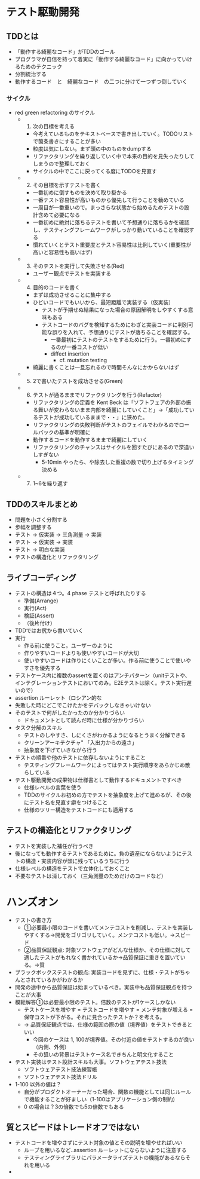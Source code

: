 # テスト駆動開発

## TDDとは
- 「動作する綺麗なコード」がTDDのゴール
- プログラマが自信を持って着実に「動作する綺麗なコード」に向かっていけるためのテクニック
- 分割統治する
 - 動作するコード　と　綺麗なコード　の二つに分けて一つずつ倒していく

### サイクル
- red green refactoring のサイクル
  - 1. 次の目標を考える
    -  今考えているものをテキストベースで書き出していく。TODOリストで箇条書きにすることが多い
    - 粒度は気にしない。まず頭の中のものをdumpする
    - リファクタリングを繰り返していく中で本来の目的を見失ったりしてしまうので整理しておく
    - サイクルの中でここに戻ってくる度にTODOを見直す
  - 2. その目標を示すテストを書く
    - 一番初めに倒すものを決めて取り掛かる
    - 一番テスト容易性が高いものから優先して行うことを勧めている
     - 一周目が一番重いので。まっさらな状態から始めるためテストの設計含めて必要になる
      - 一番初めに絶対に落ちるテストを書いて予想通りに落ちるかを確認し、テスティングフレームワークがしっかり動いていることを確認する
    - 慣れていくとテスト重要度とテスト容易性は比例していく(重要性が高いと容易性も高いはず)
  - 3. そのテストを実行して失敗させる(Red)
    - ユーザー観点でテストを実装する
  - 4. 目的のコードを書く
    - まずは成功させることに集中する
    - ひどいコードでもいいから、最短距離で実装する（仮実装）
      - テストが予期せぬ結果になった場合の原因解明をしやすくする意味もある
      - テストコードのバグを検知するためにわざと実装コードに判別可能な誤りを入れて、予想通りにテストが落ちることを確認する。
        - 一番最初にテストのテストをするために行う。一番初めにするのが一番コストが低い
        - diffect insertion
          - cf. mutation testing
    - 綺麗に書くことは一旦忘れるので時間そんなにかからないはず
  - 5. 2で書いたテストを成功させる(Green)
  - 6. テストが通るままでリファクタリングを行う(Refactor)
    - リファクタリングの定義を Kent Beck は「ソフトフェアの外部の振る舞いが変わらないまま内部を綺麗にしていくこと」→「成功しているテストが成功しているままで・・」に狭めた。
    - リファクタリングの失敗判断がテストのフェイルでわかるのでロールバックの基準が明確に
    - 動作するコードを動作するままで綺麗にしていく
    - リファクタリングのチャンスはサイクルを回すたびにあるので深追いしすぎない
      - 5-10min やったら、や除去した重複の数で切り上げるタイミング決める
  - 7. 1~6を繰り返す

## TDDのスキルまとめ
- 問題を小さく分割する
- 歩幅を調整する
 -  テスト -> 仮実装 -> 三角測量 -> 実装
 -  テスト -> 仮実装 -> 実装
 -  テスト -> 明白な実装
- テストの構造化とリファクタリング

## ライブコーディング
- テストの構造は４つ。4 phase テストと呼ばれたりする
  - 準備(Arrange)
  - 実行(Act)
  - 検証(Assert)
  - （後片付け）
- TDDではお尻から書いていく
- 実行
  - 作る前に使うこと。ユーザーのように
  - 作りやすいコードよりも使いやすいコードが大切
  - 使いやすいコードは作りにくいことが多い。作る前に使うことで使いやすさを優先する
-  テストケース内に複数のassertを置くのはアンチパターン（unitテストや、インテグレーションテストにおいてのみ。E2Eテストは除く。テスト実行遅いので）
 - assertion ルーレット（ロシアン的な
  - 失敗した時にどこでこけたかをデバックしなきゃいけない
  - そのテストで何がしたかったのか分かりづらい
    - ドキュメントとして読んだ時に仕様が分かりづらい
- タスク分解のスキル
  - テストのしやすさ、しにくさがわかるようになるとうまく分解できる
  - クリーンアーキテクチャ" 「入出力からの遠さ」
  - 抽象度を下げていきながら行う
- テストの順番や他のテストに依存しないようにすること
  - テスティングフレームワークによってはテスト実行順序をあらかじめ散らしている
- テスト駆動開発の成果物は仕様書として動作するドキュメントですべき
  - 仕様レベルの言葉を使う
  - TDDのサイクルお初めの方でテストを抽象度を上げて進めるが、その後にテスト名を見直す癖をつけること
  -  仕様のツリー構造をテストコードにも適用する

## テストの構造化とリファクタリング
- テストを実装した補任が行うべき
- 後になっても動作するテストであるために。負の遺産にならないようにテストの構造・実装内容が頭に残っているうちに行う
- 仕様レベルの構造をテストで立体化しておくこと
- 不要なテストは消しておく（三角測量のためだけのコードなど）

# ハンズオン
- テストの書き方
  - ①必要最小限のコードを書いてメンテコストを削減し、テストを実装しやすくする→開発をゴリゴリしていく。メンテコストも低い。→スピード
  - ②品質保証観点: 対象ソフトウェアがどんな仕様か、その仕様に対して適したテストがもれなく書かれているか→品質保証に重きを置いている。→質
- ブラックボックステストの観点: 実装コードを見ずに、仕様・テストがちゃんとされているかがわかるか
- 開発の途中から品質保証は始まっているべき。実装中も品質保証観点を持つことが大事
- 模範解答①は必要最小限のテスト。倍数のテストが1ケースしかない
  - テストケースを増やす =  テストコードを増やす = メンテ対象が増える = 保守コストが下がる。それに見合ったテストか？を考える。
  - → 品質保証観点では、仕様の範囲の際の値（境界値）をテストできるといい
    - 今回のケースは 1, 100が境界値。その付近の値をテストするのが良い（内側、外側）
    - その狙いの背景はテストケース名できちんと明文化すること
- テスト実装はテスト設計スキルも大事。ソフトウェアテスト技法
  - ソフトウェアテスト技法練習帳
  - ソフトウェアテスト技法ドリル
- 1-100 以外の値は？
  - 自分がプロダクトオーナーだった場合、関数の機能としては同じルールで機能することが好ましい（1-100はアプリケーション側の制約)
  - 0 の場合は？3の倍数でも5の倍数でもある

## 質とスピードはトレードオフではない
- テストコードを増やさずにテスト対象の値とその説明を増やせればいい
  - ループを用いるなど..assertion ルーレットにならないように注意する
  - テスティングライブラリにパラメータライズテストの機能があるならそれを用いる
-
